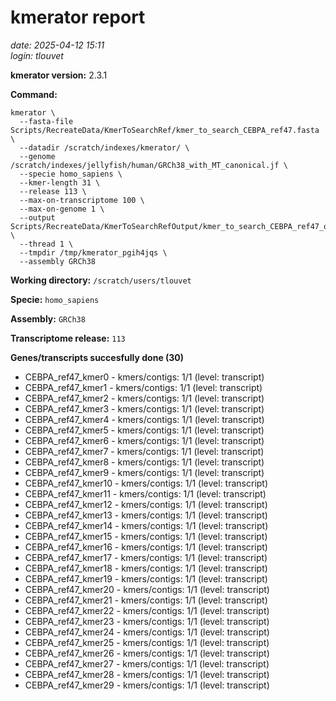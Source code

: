 # kmerator report
*date: 2025-04-12 15:11*  
*login: tlouvet*

**kmerator version:** 2.3.1

**Command:**

```
kmerator \
  --fasta-file Scripts/RecreateData/KmerToSearchRef/kmer_to_search_CEBPA_ref47.fasta \
  --datadir /scratch/indexes/kmerator/ \
  --genome /scratch/indexes/jellyfish/human/GRCh38_with_MT_canonical.jf \
  --specie homo_sapiens \
  --kmer-length 31 \
  --release 113 \
  --max-on-transcriptome 100 \
  --max-on-genome 1 \
  --output Scripts/RecreateData/KmerToSearchRefOutput/kmer_to_search_CEBPA_ref47_output \
  --thread 1 \
  --tmpdir /tmp/kmerator_pgih4jqs \
  --assembly GRCh38
```

**Working directory:** `/scratch/users/tlouvet`

**Specie:** `homo_sapiens`

**Assembly:** `GRCh38`

**Transcriptome release:** `113`

**Genes/transcripts succesfully done (30)**

- CEBPA_ref47_kmer0 - kmers/contigs: 1/1 (level: transcript)
- CEBPA_ref47_kmer1 - kmers/contigs: 1/1 (level: transcript)
- CEBPA_ref47_kmer2 - kmers/contigs: 1/1 (level: transcript)
- CEBPA_ref47_kmer3 - kmers/contigs: 1/1 (level: transcript)
- CEBPA_ref47_kmer4 - kmers/contigs: 1/1 (level: transcript)
- CEBPA_ref47_kmer5 - kmers/contigs: 1/1 (level: transcript)
- CEBPA_ref47_kmer6 - kmers/contigs: 1/1 (level: transcript)
- CEBPA_ref47_kmer7 - kmers/contigs: 1/1 (level: transcript)
- CEBPA_ref47_kmer8 - kmers/contigs: 1/1 (level: transcript)
- CEBPA_ref47_kmer9 - kmers/contigs: 1/1 (level: transcript)
- CEBPA_ref47_kmer10 - kmers/contigs: 1/1 (level: transcript)
- CEBPA_ref47_kmer11 - kmers/contigs: 1/1 (level: transcript)
- CEBPA_ref47_kmer12 - kmers/contigs: 1/1 (level: transcript)
- CEBPA_ref47_kmer13 - kmers/contigs: 1/1 (level: transcript)
- CEBPA_ref47_kmer14 - kmers/contigs: 1/1 (level: transcript)
- CEBPA_ref47_kmer15 - kmers/contigs: 1/1 (level: transcript)
- CEBPA_ref47_kmer16 - kmers/contigs: 1/1 (level: transcript)
- CEBPA_ref47_kmer17 - kmers/contigs: 1/1 (level: transcript)
- CEBPA_ref47_kmer18 - kmers/contigs: 1/1 (level: transcript)
- CEBPA_ref47_kmer19 - kmers/contigs: 1/1 (level: transcript)
- CEBPA_ref47_kmer20 - kmers/contigs: 1/1 (level: transcript)
- CEBPA_ref47_kmer21 - kmers/contigs: 1/1 (level: transcript)
- CEBPA_ref47_kmer22 - kmers/contigs: 1/1 (level: transcript)
- CEBPA_ref47_kmer23 - kmers/contigs: 1/1 (level: transcript)
- CEBPA_ref47_kmer24 - kmers/contigs: 1/1 (level: transcript)
- CEBPA_ref47_kmer25 - kmers/contigs: 1/1 (level: transcript)
- CEBPA_ref47_kmer26 - kmers/contigs: 1/1 (level: transcript)
- CEBPA_ref47_kmer27 - kmers/contigs: 1/1 (level: transcript)
- CEBPA_ref47_kmer28 - kmers/contigs: 1/1 (level: transcript)
- CEBPA_ref47_kmer29 - kmers/contigs: 1/1 (level: transcript)
